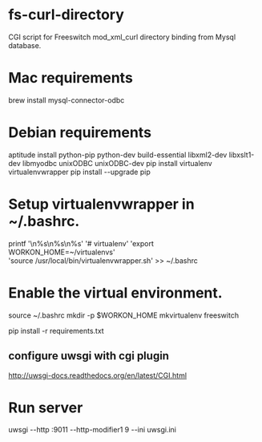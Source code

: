 # fs-curl-directory
CGI script for Freeswitch mod_xml_curl directory binding from Mysql database.


# Mac requirements
brew install mysql-connector-odbc

# Debian requirements
aptitude install python-pip python-dev build-essential libxml2-dev libxslt1-dev libmyodbc unixODBC unixODBC-dev
pip install virtualenv virtualenvwrapper
pip install --upgrade pip


# Setup virtualenvwrapper in ~/.bashrc.
printf '\n%s\n%s\n%s' '# virtualenv' 'export WORKON_HOME=~/virtualenvs' \
'source /usr/local/bin/virtualenvwrapper.sh' >> ~/.bashrc

# Enable the virtual environment.
source ~/.bashrc
mkdir -p $WORKON_HOME
mkvirtualenv freeswitch

pip install -r requirements.txt

## configure uwsgi with cgi plugin
http://uwsgi-docs.readthedocs.org/en/latest/CGI.html

# Run server 
uwsgi --http :9011 --http-modifier1 9 --ini uwsgi.ini
